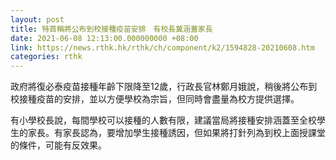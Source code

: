 ```yaml
---
layout: post
title: 特首稱將公布到校接種疫苗安排　有校長冀涵蓋家長
date: 2021-06-08 12:13:00.000000000 +08:00
link: https://news.rthk.hk/rthk/ch/component/k2/1594828-20210608.htm
categories: rthk
---
```


政府將復必泰疫苗接種年齡下限降至12歲，行政長官林鄭月娥說，稍後將公布到校接種疫苗的安排，並以方便學校為宗旨，但同時會盡量為校方提供選擇。

有小學校長說，每間學校可以接種的人數有限，建議當局將接種安排涵蓋至全校學生的家長。有家長認為，要增加學生接種誘因，但如果將打針列為到校上面授課堂的條件，可能有反效果。
